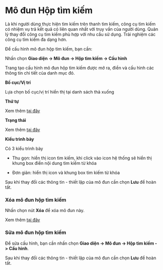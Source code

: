 # Mô đun Hộp tìm kiếm

Là khi người dùng thực hiện tìm kiếm trên thanh tìm kiếm, công cụ tìm kiếm có nhiệm vụ trả kết quả có liên quan nhất với truy vấn của người dùng. Quản lý thay đổi công cụ tìm kiếm phù hợp với nhu cầu sử dụng. Trải nghiệm các công cụ tìm kiếm đa dạng hơn.

Để cấu hình mô đun hộp tìm kiếm, bạn cần:

Nhấn chọn **Giao diện -> Mô đun -> Hộp tìm kiếm -> Cấu hình**

Trang tạo cấu hình mô đun hộp tìm kiếm được mở ra, điền và cấu hình các thông tin chi tiết của danh mục đó.

**Bố cục/Vị trí**

Lựa chọn bố cục/vị trí hiển thị tại danh sách thả xuống

**Thứ tự**

Xem thêm [tại đây](https://mkmate.osd.vn/docs/common/logic/#th%E1%BB%A9-t%E1%BB%B1-s%E1%BA%AFp-x%E1%BA%BFp-l%C3%A0-s%E1%BB%91-ch%E1%BB%89-%C4%91%E1%BB%8Bnh)

**Trạng thái**

Xem thêm [tại đây](https://mkmate.osd.vn/docs/common/logic/#tr%E1%BA%A1ng-th%C3%A1i)

**Kiểu trình bày**

Có 3 kiểu trình bày

- Thu gọn: hiển thị icon tìm kiếm, khi click vào icon hệ thống sẽ hiển thị khung box điền nội dung tìm kiếm từ khóa

- Đơn giản: hiển thị icon và khung box tìm kiếm từ khóa

Sau khi thay đổi các thông tin - thiết lập của mô đun cần chọn **Lưu** để hoàn tất.

### Xóa mô đun hộp tìm kiếm

Nhấn chọn nút **Xóa** để xóa mô đun này.

Xem thêm [tại đây](https://mkmate.osd.vn/docs/common/logic#x%C3%B3a-c%C3%A1c-m%E1%BB%A5c-c%C3%A1c-th%C3%A0nh-ph%E1%BA%A7n-th%C3%B4ng-tin)

### Sửa mô đun hộp tìm kiếm

Để sửa cấu hình, bạn cần nhấn chọn **Giao diện -> Mô đun -> Hộp tìm kiếm -> Cấu hình**.

Sau khi thay đổi các thông tin - thiết lập của mô đun cần chọn **Lưu** để hoàn tất.
